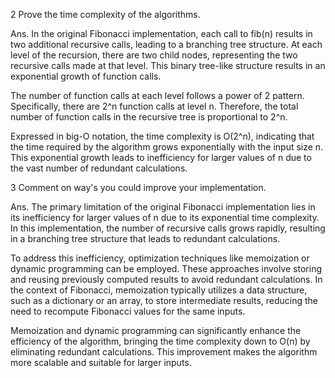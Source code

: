 2 Prove the time complexity of the algorithms.

Ans. In the original Fibonacci implementation, each call to fib(n) results in two additional recursive calls, leading to a branching tree structure. At each level of the recursion, there are two child nodes, representing the two recursive calls made at that level. This binary tree-like structure results in an exponential growth of function calls.

The number of function calls at each level follows a power of 2 pattern. Specifically, there are 2^n function calls at level n. Therefore, the total number of function calls in the recursive tree is proportional to 2^n.

Expressed in big-O notation, the time complexity is O(2^n), indicating that the time required by the algorithm grows exponentially with the input size n. This exponential growth leads to inefficiency for larger values of n due to the vast number of redundant calculations.



3 Comment on way's you could improve your implementation.

Ans. The primary limitation of the original Fibonacci implementation lies in its inefficiency for larger values of n due to its exponential time complexity. In this implementation, the number of recursive calls grows rapidly, resulting in a branching tree structure that leads to redundant calculations.

To address this inefficiency, optimization techniques like memoization or dynamic programming can be employed. These approaches involve storing and reusing previously computed results to avoid redundant calculations. In the context of Fibonacci, memoization typically utilizes a data structure, such as a dictionary or an array, to store intermediate results, reducing the need to recompute Fibonacci values for the same inputs.

Memoization and dynamic programming can significantly enhance the efficiency of the algorithm, bringing the time complexity down to O(n) by eliminating redundant calculations. This improvement makes the algorithm more scalable and suitable for larger inputs.

